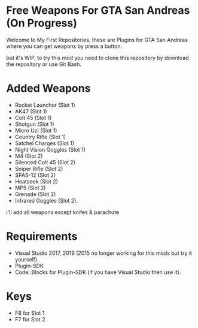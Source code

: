 # Free Weapons For GTA San Andreas (On Progress)
Welcome to My First Repositories, these are Plugins for GTA San Andreas where you can get weapons by press a button.

but it's WIP, to try this mod you need to clone this repository by download the repository or use Git Bash.

# Added Weapons
- Rocket Launcher (Slot 1)
- AK47 (Slot 1)
- Colt 45 (Slot 1)
- Shotgun (Slot 1)
- Micro Uzi (Slot 1)
- Country Rifle (Slot 1)
- Satchel Charges (Slot 1)
- Night Vision Goggles (Slot 1)
- M4 (Slot 2)
- Silenced Colt 45 (Slot 2)
- Sniper Rifle (Slot 2)
- SPAS-12 (Slot 2)
- Heatseek (Slot 2)
- MP5 (Slot 2)
- Grenade (Slot 2)
- Infrared Goggles (Slot 2).

i'll add all weapons except knifes & parachute 

# Requirements
- Visual Studio 2017, 2019 (2015 no longer working for this mods but try it yourself).
- Plugin-SDK
- Code::Blocks for Plugin-SDK (if you have Visual Studio then use it).

# Keys
- F8 for Slot 1
- F7 for Slot 2.
